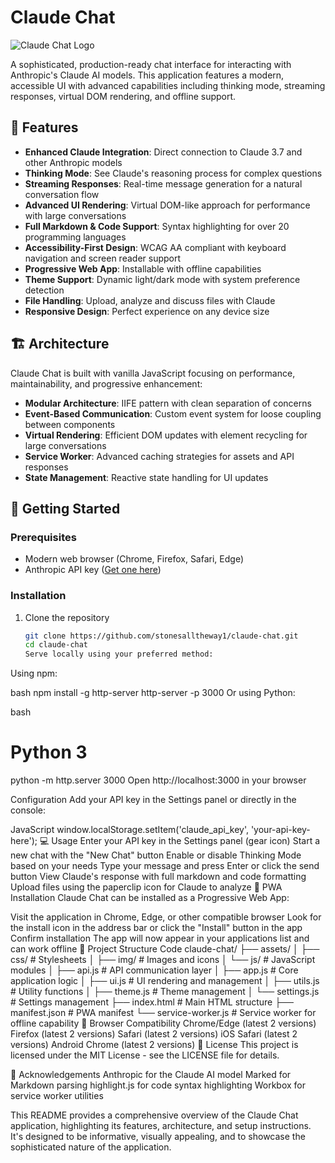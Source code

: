 # Claude Chat

![Claude Chat Logo](assets/img/logo.svg)

A sophisticated, production-ready chat interface for interacting with Anthropic's Claude AI models. This application features a modern, accessible UI with advanced capabilities including thinking mode, streaming responses, virtual DOM rendering, and offline support.

## 🌟 Features

- **Enhanced Claude Integration**: Direct connection to Claude 3.7 and other Anthropic models
- **Thinking Mode**: See Claude's reasoning process for complex questions
- **Streaming Responses**: Real-time message generation for a natural conversation flow
- **Advanced UI Rendering**: Virtual DOM-like approach for performance with large conversations
- **Full Markdown & Code Support**: Syntax highlighting for over 20 programming languages
- **Accessibility-First Design**: WCAG AA compliant with keyboard navigation and screen reader support
- **Progressive Web App**: Installable with offline capabilities
- **Theme Support**: Dynamic light/dark mode with system preference detection
- **File Handling**: Upload, analyze and discuss files with Claude
- **Responsive Design**: Perfect experience on any device size

## 🏗️ Architecture

Claude Chat is built with vanilla JavaScript focusing on performance, maintainability, and progressive enhancement:

- **Modular Architecture**: IIFE pattern with clean separation of concerns
- **Event-Based Communication**: Custom event system for loose coupling between components
- **Virtual Rendering**: Efficient DOM updates with element recycling for large conversations
- **Service Worker**: Advanced caching strategies for assets and API responses
- **State Management**: Reactive state handling for UI updates

## 🚀 Getting Started

### Prerequisites

- Modern web browser (Chrome, Firefox, Safari, Edge)
- Anthropic API key ([Get one here](https://www.anthropic.com/))

### Installation

1. Clone the repository
   ```bash
   git clone https://github.com/stonesalltheway1/claude-chat.git
   cd claude-chat
   Serve locally using your preferred method:

Using npm:

bash
npm install -g http-server
http-server -p 3000
Or using Python:

bash
# Python 3
python -m http.server 3000
Open http://localhost:3000 in your browser

Configuration
Add your API key in the Settings panel or directly in the console:

JavaScript
window.localStorage.setItem('claude_api_key', 'your-api-key-here');
💻 Usage
Enter your API key in the Settings panel (gear icon)
Start a new chat with the "New Chat" button
Enable or disable Thinking Mode based on your needs
Type your message and press Enter or click the send button
View Claude's response with full markdown and code formatting
Upload files using the paperclip icon for Claude to analyze
📱 PWA Installation
Claude Chat can be installed as a Progressive Web App:

Visit the application in Chrome, Edge, or other compatible browser
Look for the install icon in the address bar or click the "Install" button in the app
Confirm installation
The app will now appear in your applications list and can work offline
🧩 Project Structure
Code
claude-chat/
├── assets/
│   ├── css/         # Stylesheets
│   ├── img/         # Images and icons
│   └── js/          # JavaScript modules
│       ├── api.js   # API communication layer
│       ├── app.js   # Core application logic
│       ├── ui.js    # UI rendering and management
│       ├── utils.js # Utility functions
│       ├── theme.js # Theme management
│       └── settings.js # Settings management
├── index.html       # Main HTML structure
├── manifest.json    # PWA manifest
└── service-worker.js # Service worker for offline capability
🔧 Browser Compatibility
Chrome/Edge (latest 2 versions)
Firefox (latest 2 versions)
Safari (latest 2 versions)
iOS Safari (latest 2 versions)
Android Chrome (latest 2 versions)
📄 License
This project is licensed under the MIT License - see the LICENSE file for details.

🙏 Acknowledgements
Anthropic for the Claude AI model
Marked for Markdown parsing
highlight.js for code syntax highlighting
Workbox for service worker utilities


This README provides a comprehensive overview of the Claude Chat application, highlighting its features, architecture, and setup instructions. It's designed to be informative, visually appealing, and to showcase the sophisticated nature of the application.